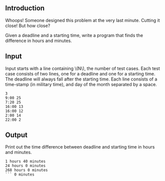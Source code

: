 ## Introduction

Whoops! Someone designed this problem at the very last minute. Cutting it close! But how close?

Given a deadline and a starting time, write a program that finds the difference in hours and minutes.

## Input
Input starts with a line containing \\(N\\), the number of test cases. Each test case consists of two lines, one for a deadline and one for a starting time. The deadline will always fall after the starting time. Each line consists of a time-stamp (in military time), and day of the month separated by a space. 

```
3
9:00 25
7:20 25
16:00 13
16:00 12
2:00 14
22:00 2
```

## Output
Print out the time difference between deadline and starting time in hours and minutes.

```
1 hours 40 minutes
24 hours 0 minutes
268 hours 0 minutes
``` 0 minutes
```